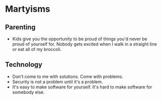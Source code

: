 # Martyisms

## Parenting

- Kids give you the opportunity to be proud of things you'd never be proud of yourself for. Nobody gets excited when I walk in a straight line or eat all of my broccoli.

## Technology

- Don't come to me with solutions. Come with problems.
- Security is not a problem until it's a problem.
- It's easy to make software for yourself. It's hard to make software for somebody else.

